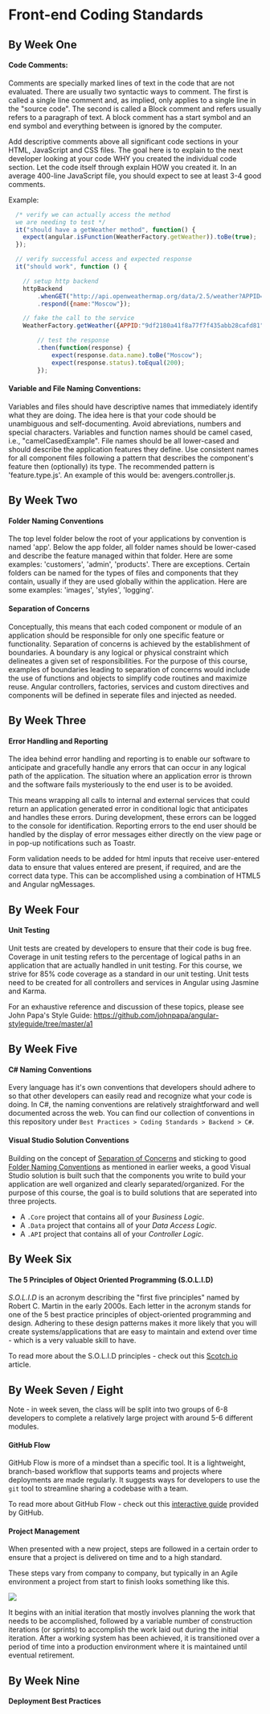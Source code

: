  # Front-end Coding Standards

## By Week One

#### Code Comments:

Comments are specially marked lines of text in the code that are not evaluated. There are usually two syntactic ways to comment. The first is called a single line comment and, as implied, only applies to a single line in the "source code". The second is called a Block comment and refers usually refers to a paragraph of text. A block comment has a start symbol and an end symbol and everything between is ignored by the computer.

Add descriptive comments above all significant code sections in your HTML, JavaScript and CSS files. The goal here is to explain to the next developer looking at your code WHY you created the individual code section. Let the code itself through explain HOW you created it. In an average 400-line JavaScript file, you should expect to see at least 3-4 good comments. 

Example:

```js
  /* verify we can actually access the method 
  we are needing to test */
  it("should have a getWeather method", function() {
    expect(angular.isFunction(WeatherFactory.getWeather)).toBe(true);
  });

  // verify successful access and expected response
  it("should work", function () {

    // setup http backend
    httpBackend
        .whenGET("http://api.openweathermap.org/data/2.5/weather?APPID=9df2180a41f8a77f7f435abb28cafd81&id=524901")
        .respond({name:"Moscow"});

    // fake the call to the service
    WeatherFactory.getWeather({APPID:"9df2180a41f8a77f7f435abb28cafd81",id:524901})

        // test the response
        .then(function(response) {
            expect(response.data.name).toBe("Moscow");
            expect(response.status).toEqual(200);
        });
```

#### Variable and File Naming Conventions:

Variables and files should have descriptive names that immediately identify what they are doing. The idea here is that your code should be unambiguous and self-documenting. Avoid abreviations, numbers and special characters. Variables and function names should be camel cased, i.e., "camelCasedExample". File names should be all lower-cased and should describe the application features they define. Use consistent names for all component files following a pattern that describes the component's feature then (optionally) its type. The recommended pattern is 'feature.type.js'. An example of this would be:  avengers.controller.js.

## By Week Two

#### Folder Naming Conventions

The top level folder below the root of your applications by convention is named 'app'. Below the app folder, all folder names should be lower-cased and describe the feature managed within that folder. Here are some examples: 'customers', 'admin', 'products'. There are exceptions. Certain folders can be named for the types of files and components that they contain, usually if they are used globally within the application. Here are some examples: 'images', 'styles', 'logging'.

#### Separation of Concerns

Conceptually, this means that each coded component or module of an application should be responsible for only one specific feature or functionality. Separation of concerns is achieved by the establishment of boundaries. A boundary is any logical or physical constraint which delineates a given set of responsibilities. For the purpose of this course, examples of boundaries leading to separation of concerns would include the use of functions and objects to simplify code routines and maximize reuse. Angular controllers, factories, services and custom directives and components will be defined in seperate files and injected as needed.

## By Week Three

#### Error Handling and Reporting

The idea behind error handling and reporting is to enable our software to anticipate and gracefully handle any errors that can occur in any logical path of the application. The situation where an application error is thrown and the software fails mysteriously to the end user is to be avoided.

This means wrapping all calls to internal and external services that could return an application generated error in conditional logic that anticipates and handles these errors. During development, these errors can be logged to the console for identification. Reporting errors to the end user should be handled by the display of error messages either directly on the view page or in pop-up notifications such as Toastr.

Form validation needs to be added for html inputs that receive user-entered data to ensure that values entered are present, if required, and are the correct data type. This can be accomplished using a combination of HTML5 and Angular ngMessages.

## By Week Four

#### Unit Testing

Unit tests are created by developers to ensure that their code is bug free. Coverage in unit testing refers to the percentage of logical paths in an application that are actually handled in unit testing. For this course, we strive for 85% code coverage as a standard in our unit testing.  Unit tests need to be created for all controllers and services in Angular using Jasmine and Karma. 


For an exhaustive reference and discussion of these topics, please see John Papa's Style Guide:  https://github.com/johnpapa/angular-styleguide/tree/master/a1

## By Week Five

#### C# Naming Conventions

Every language has it's own conventions that developers should adhere to so that other developers can easily read and recognize what your code is doing. In C#, the naming conventions are relatively straightforward and well documented across the web. You can find our collection of conventions in this repository under `Best Practices > Coding Standards > Backend > C#`.

#### Visual Studio Solution Conventions

Building on the concept of [Separation of Concerns](#separation-of-concerns) and sticking to good [Folder Naming Conventions](#folder-naming-conventions) as mentioned in earlier weeks, a good Visual Studio solution is built such that the components you write to build your application are well organized and clearly separated/organized. For the purpose of this course, the goal is to build solutions that are seperated into three projects. 

- A `.Core` project that contains all of your *Business Logic*.
- A `.Data` project that contains all of your *Data Access Logic*.
- A `.API` project that contains all of your *Controller Logic*.

## By Week Six

#### The 5 Principles of Object Oriented Programming (S.O.L.I.D)

*S.O.L.I.D* is an acronym describing the "first five principles" named by Robert C. Martin in the early 2000s. Each letter in the acronym stands for one of the 5 best practice principles of object-oriented programming and design. Adhering to these design patterns makes it more likely that you will create systems/applications that are easy to maintain and extend over time - which is a very valuable skill to have. 

To read more about the S.O.L.I.D principles - check out this [Scotch.io](https://scotch.io/bar-talk/s-o-l-i-d-the-first-five-principles-of-object-oriented-design) article.

## By Week Seven / Eight

Note - in week seven, the class will be split into two groups of 6-8 developers to complete a relatively large project with around 5-6 different modules. 

#### GitHub Flow

GitHub Flow is more of a mindset than a specific tool. It is a lightweight, branch-based workflow that supports teams and projects where deployments are made regularly. It suggests ways for developers to use the `git` tool to streamline sharing a codebase with a team.

To read more about GitHub Flow - check out this [interactive guide](https://guides.github.com/introduction/flow/) provided by GitHub.

#### Project Management

When presented with a new project, steps are followed in a certain order to ensure that a project is delivered on time and to a high standard.

These steps vary from company to company, but typically in an Agile environment a project from start to finish looks something like this.

<img src="http://ambysoft.com/artwork/agileLifecycleDetailed.jpg" />

It begins with an initial iteration that mostly involves planning the work that needs to be accomplished, followed by a variable number of construction iterations (or sprints) to accomplish the work laid out during the initial iteration. After a working system has been achieved, it is transitioned over a period of time into a production environment where it is maintained until eventual retirement.

## By Week Nine

#### Deployment Best Practices



